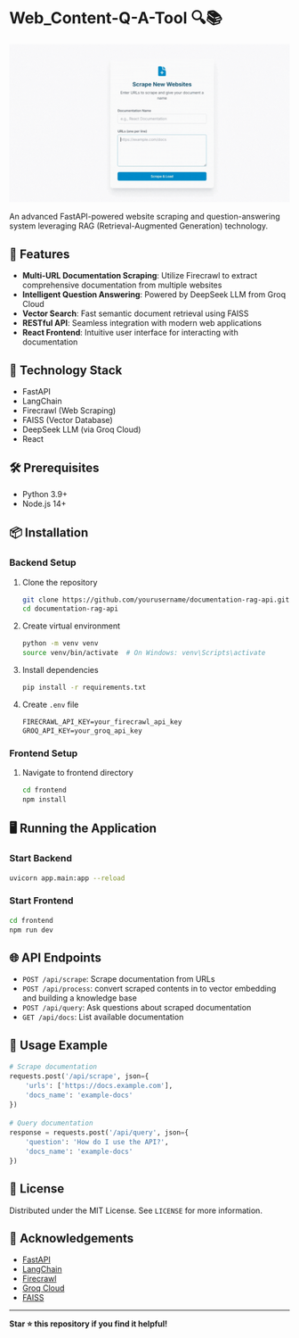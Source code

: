 # Web_Content-Q-A-Tool  🔍📚

![DEMO](https://github.com/Anshidtp/Web_Content-Q-A-Tool/blob/main/Resource/sample.gif)

An advanced FastAPI-powered website scraping and question-answering system leveraging RAG (Retrieval-Augmented Generation) technology.

## 🌟 Features

- **Multi-URL Documentation Scraping**: Utilize Firecrawl to extract comprehensive documentation from multiple websites
- **Intelligent Question Answering**: Powered by DeepSeek LLM from Groq Cloud
- **Vector Search**: Fast semantic document retrieval using FAISS
- **RESTful API**: Seamless integration with modern web applications
- **React Frontend**: Intuitive user interface for interacting with documentation

## 🚀 Technology Stack
 
  - FastAPI
  - LangChain
  - Firecrawl (Web Scraping)
  - FAISS (Vector Database)
  - DeepSeek LLM (via Groq Cloud)
  - React


## 🛠 Prerequisites

- Python 3.9+
- Node.js 14+

## 📦 Installation

### Backend Setup

1. Clone the repository
   ```bash
   git clone https://github.com/yourusername/documentation-rag-api.git
   cd documentation-rag-api
   ```

2. Create virtual environment
   ```bash
   python -m venv venv
   source venv/bin/activate  # On Windows: venv\Scripts\activate
   ```

3. Install dependencies
   ```bash
   pip install -r requirements.txt
   ```

4. Create `.env` file
   ```
   FIRECRAWL_API_KEY=your_firecrawl_api_key
   GROQ_API_KEY=your_groq_api_key
   ```

### Frontend Setup

1. Navigate to frontend directory
   ```bash
   cd frontend
   npm install
   ```

## 🖥 Running the Application

### Start Backend
```bash
uvicorn app.main:app --reload
```

### Start Frontend
```bash
cd frontend
npm run dev
```

## 🌐 API Endpoints

- `POST /api/scrape`: Scrape documentation from URLs
- `POST /api/process`: convert scraped contents in to vector embedding and building a knowledge base
- `POST /api/query`: Ask questions about scraped documentation
- `GET /api/docs`: List available documentation

## 📝 Usage Example

```python
# Scrape documentation
requests.post('/api/scrape', json={
    'urls': ['https://docs.example.com'],
    'docs_name': 'example-docs'
})

# Query documentation
response = requests.post('/api/query', json={
    'question': 'How do I use the API?',
    'docs_name': 'example-docs'
})
```


## 📄 License

Distributed under the MIT License. See `LICENSE` for more information.

## 🙌 Acknowledgements

- [FastAPI](https://fastapi.tiangolo.com/)
- [LangChain](https://www.langchain.com/)
- [Firecrawl](https://www.firecrawl.dev/)
- [Groq Cloud](https://wow.groq.com/)
- [FAISS](https://github.com/facebookresearch/faiss)

---

**Star ⭐ this repository if you find it helpful!**
